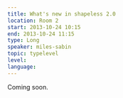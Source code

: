 ```yaml
---
title: What's new in shapeless 2.0
location: Room 2
start: 2013-10-24 10:15
end: 2013-10-24 11:15
type: Long
speaker: miles-sabin
topic: typelevel
level: 
language: 
---
```


Coming soon.
